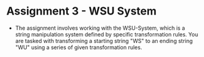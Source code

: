 # Assignment 3 - WSU System

- The assignment involves working with the WSU-System, which is a string manipulation system defined by specific transformation rules. You are tasked with transforming a starting string "WS" to an ending string "WU" using a series of given transformation rules.

